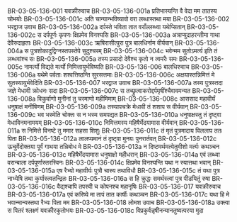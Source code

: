 BR-03-05-136-001	यवक्रीरुवाच
BR-03-05-136-001a	प्रतिभास्यन्ति वै वेदा मम तातस्य चोभयोः
BR-03-05-136-001c	अति चान्यान्भविष्यावो वरा लब्धास्तथा मया
BR-03-05-136-002	भरद्वाज उवाच
BR-03-05-136-002a	दर्पस्ते भविता तात वराँल्लब्ध्वा यथेप्सितान्
BR-03-05-136-002c	स दर्पपूर्णः कृपणः क्षिप्रमेव विनश्यसि
BR-03-05-136-003a	अत्राप्युदाहरन्तीमा गाथा देवैरुदाहृताः
BR-03-05-136-003c	ऋषिरासीत्पुरा पुत्र बालधिर्नाम वीर्यवान्
BR-03-05-136-004a	स पुत्रशोकादुद्विग्नस्तपस्तेपे सुदुश्चरम्
BR-03-05-136-004c	भवेन्मम सुतोऽमर्त्य इति तं लब्धवांश्च सः
BR-03-05-136-005a	तस्य प्रसादो देवैश्च कृतो न त्वमरैः समः
BR-03-05-136-005c	नामर्त्यो विद्यते मर्त्यो निमित्तायुर्भविष्यति
BR-03-05-136-006	बालधिरुवाच
BR-03-05-136-006a	यथेमे पर्वताः शश्वत्तिष्ठन्ति सुरसत्तमाः
BR-03-05-136-006c	अक्षयास्तन्निमित्तं मे सुतस्यायुर्भवेदिति
BR-03-05-136-007	भरद्वाज उवाच
BR-03-05-136-007a	तस्य पुत्रस्तदा जज्ञे मेधावी क्रोधनः सदा
BR-03-05-136-007c	स तच्छ्रुत्वाकरोद्दर्पमृषींश्चैवावमन्यत
BR-03-05-136-008a	विकुर्वाणो मुनीनां तु चरमाणो महीमिमाम्
BR-03-05-136-008c	आससाद महावीर्यं धनुषाक्षं मनीषिणम्
BR-03-05-136-009a	तस्यापचक्रे मेधावी तं शशाप स वीर्यवान्
BR-03-05-136-009c	भव भस्मेति चोक्तः स न भस्म समपद्यत
BR-03-05-136-010a	धनुषाक्षस्तु तं दृष्ट्वा मेधाविनमनामयम्
BR-03-05-136-010c	निमित्तमस्य महिषैर्भेदयामास वीर्यवान्
BR-03-05-136-011a	स निमित्ते विनष्टे तु ममार सहसा शिशुः
BR-03-05-136-011c	तं मृतं पुत्रमादाय विललाप ततः पिता
BR-03-05-136-012a	लालप्यमानं तं दृष्ट्वा मुनयः पुनरार्तवत्
BR-03-05-136-012c	ऊचुर्वेदोक्तया पूर्वं गाथया तन्निबोध मे
BR-03-05-136-013a	न दिष्टमर्थमत्येतुमीशो मर्त्यः कथञ्चन
BR-03-05-136-013c	महिषैर्भेदयामास धनुषाक्षो महीधरान्
BR-03-05-136-014a	एवं लब्ध्वा वरान्बाला दर्पपूर्णास्तरस्विनः
BR-03-05-136-014c	क्षिप्रमेव विनश्यन्ति यथा न स्यात्तथा भवान्
BR-03-05-136-015a	एष रैभ्यो महावीर्यः पुत्रौ चास्य तथाविधौ
BR-03-05-136-015c	तं यथा पुत्र नाभ्येषि तथा कुर्यास्त्वतन्द्रितः
BR-03-05-136-016a	स हि क्रुद्धः समर्थस्त्वां पुत्र पीडयितुं रुषा
BR-03-05-136-016c	वैद्यश्चापि तपस्वी च कोपनश्च महानृषिः
BR-03-05-136-017	यवक्रीरुवाच
BR-03-05-136-017a	एवं करिष्ये मा तापं तात कार्षीः कथञ्चन
BR-03-05-136-017c	यथा हि मे भवान्मान्यस्तथा रैभ्यः पिता मम
BR-03-05-136-018	लोमश उवाच
BR-03-05-136-018a	उक्त्वा स पितरं श्लक्ष्णं यवक्रीरकुतोभयः
BR-03-05-136-018c	विप्रकुर्वन्नृषीनन्यानतुष्यत्परया मुदा
